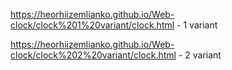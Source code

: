 
https://heorhiizemlianko.github.io/Web-clock/clock%201%20variant/clock.html - 1 variant

https://heorhiizemlianko.github.io/Web-clock/clock%202%20variant/clock.html - 2 variant
